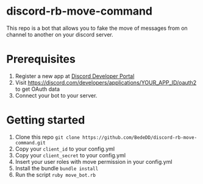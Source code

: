 # discord-rb-move-command

This repo is a bot that allows you to fake the move of messages from on channel to another on your discord server.

# Prerequisites

1. Register a new app at [Discord Developer Portal](https://discord.com/developers/applications)
2. Visit https://discord.com/developers/applications/YOUR_APP_ID/oauth2 to get OAuth data
3. Connect your bot to your server.

# Getting started

1. Clone this repo `git clone https://github.com/BedeDD/discord-rb-move-command.git`
2. Copy your `client_id` to your config.yml
3. Copy your `client_secret` to your config.yml
4. Insert your user roles with move permission in your config.yml
5. Install the bundle `bundle install`
6. Run the script `ruby move_bot.rb`
